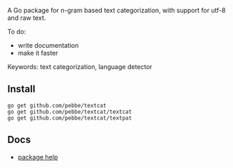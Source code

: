 A Go package for n-gram based text categorization, with support for utf-8 and raw text.

To do:

 * write documentation
 * make it faster

Keywords: text categorization, language detector

## Install

    go get github.com/pebbe/textcat
    go get github.com/pebbe/textcat/textcat
    go get github.com/pebbe/textcat/textpat

## Docs

 * [package help](http://godoc.org/github.com/pebbe/textcat)

